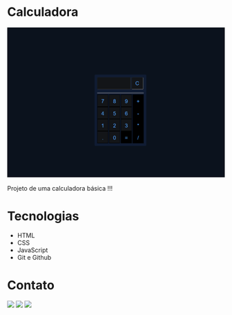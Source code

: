 # Calculadora

![preview](./previa.png)


 Projeto de uma calculadora básica !!!


# Tecnologias 

- HTML <br>
- CSS <br>
- JavaScript <br>
- Git e Github

# Contato
 <div> 
  <a href="https://instagram.com/lucasmesi" target="_blank"><img src="https://img.shields.io/badge/-Instagram-%23E4405F?style=for-the-badge&logo=instagram&logoColor=white" target="_blank"></a>
  <a href = "mailto:lucas.mendonca.silva@hotmail.com"><img src="https://img.shields.io/badge/-Gmail-%23333?style=for-the-badge&logo=gmail&logoColor=white" destino ="_blank"></a>
  <a href="https://www.linkedin.com/in/lucas-mendon%C3%A7a-silva-2b7856243" target="_blank"><img src="https://img.shields.io/badge/-LinkedIn-%230077B5?style=for-the-badge&logo=linkedin&logoColor=white" target="_blank"></a> 
</div>
 
